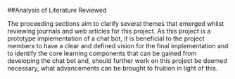 ##Analysis of Literature Reviewed

The proceeding sections aim to clarify several themes that emerged whilst reviewing journals and web articles for this project. As this project is a prototype implementation of a chat bot, it is beneficial to the project members to have a clear and defined vision for the final implementation and to identify the core learning components that can be gained from developing the chat bot and, should further work on this project be deemed necessary, what advancements can be brought to fruition in light of this. 

